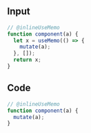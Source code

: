 
## Input

```javascript
// @inlineUseMemo
function component(a) {
  let x = useMemo(() => {
    mutate(a);
  }, []);
  return x;
}

```

## Code

```javascript
// @inlineUseMemo
function component(a) {
  mutate(a);
}

```
      